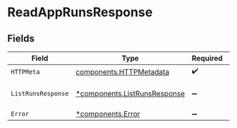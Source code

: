 # ReadAppRunsResponse


## Fields

| Field                                                                       | Type                                                                        | Required                                                                    | Description                                                                 |
| --------------------------------------------------------------------------- | --------------------------------------------------------------------------- | --------------------------------------------------------------------------- | --------------------------------------------------------------------------- |
| `HTTPMeta`                                                                  | [components.HTTPMetadata](../../models/components/httpmetadata.md)          | :heavy_check_mark:                                                          | N/A                                                                         |
| `ListRunsResponse`                                                          | [*components.ListRunsResponse](../../models/components/listrunsresponse.md) | :heavy_minus_sign:                                                          | App runs retrieved successfully                                             |
| `Error`                                                                     | [*components.Error](../../models/components/error.md)                       | :heavy_minus_sign:                                                          | Error                                                                       |
